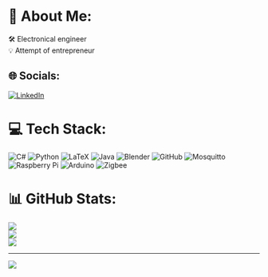 # 👀 About Me:
🛠 Electronical engineer  
💡 Attempt of entrepreneur


## 🌐 Socials:
[![LinkedIn](https://img.shields.io/badge/LinkedIn-%230077B5.svg?logo=linkedin&logoColor=white)](https://linkedin.com/in/juan-pend%C3%A1s-ar%C3%A9valo-309b0122a/) 

# 💻 Tech Stack:
![C#](https://img.shields.io/badge/c%23-%23239120.svg?style=for-the-badge&logo=csharp&logoColor=white) ![Python](https://img.shields.io/badge/python-3670A0?style=for-the-badge&logo=python&logoColor=ffdd54) ![LaTeX](https://img.shields.io/badge/latex-%23008080.svg?style=for-the-badge&logo=latex&logoColor=white) ![Java](https://img.shields.io/badge/java-%23ED8B00.svg?style=for-the-badge&logo=openjdk&logoColor=white) ![Blender](https://img.shields.io/badge/blender-%23F5792A.svg?style=for-the-badge&logo=blender&logoColor=white) ![GitHub](https://img.shields.io/badge/github-%23121011.svg?style=for-the-badge&logo=github&logoColor=white) ![Mosquitto](https://img.shields.io/badge/mosquitto-%233C5280.svg?style=for-the-badge&logo=eclipsemosquitto&logoColor=white) ![Raspberry Pi](https://img.shields.io/badge/-RaspberryPi-C51A4A?style=for-the-badge&logo=Raspberry-Pi) ![Arduino](https://img.shields.io/badge/-Arduino-00979D?style=for-the-badge&logo=Arduino&logoColor=white) ![Zigbee](https://img.shields.io/badge/zigbee-%23EB0443.svg?style=for-the-badge&logo=zigbee&logoColor=white)
# 📊 GitHub Stats:
![](https://github-readme-stats.vercel.app/api?username=JuanPendas&theme=radical&hide_border=false&include_all_commits=false&count_private=true)<br/>
![](https://github-readme-streak-stats.herokuapp.com/?user=JuanPendas&theme=radical&hide_border=false)<br/>
![](https://github-readme-stats.vercel.app/api/top-langs/?username=JuanPendas&theme=radical&hide_border=false&include_all_commits=false&count_private=true&layout=compact)

---
[![](https://visitcount.itsvg.in/api?id=JuanPendas&icon=0&color=0)](https://visitcount.itsvg.in)

<!-- Proudly created with GPRM ( https://gprm.itsvg.in ) -->
